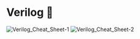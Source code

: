 # Verilog 📑

![Verilog_Cheat_Sheet-1](https://user-images.githubusercontent.com/96662693/188354603-f4984989-bc1d-429f-87f3-9dc703ae6865.png)
![Verilog_Cheat_Sheet-2](https://user-images.githubusercontent.com/96662693/188354608-87e14c3c-ee02-4bdc-89e6-3eacd2816cfa.png)
